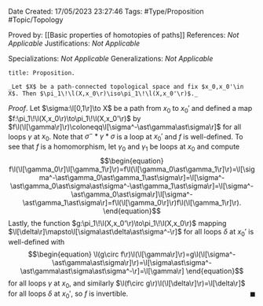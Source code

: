 <div class="topSpace"></div>

Date Created: 17/05/2023 23:27:46
Tags: #Type/Proposition #Topic/Topology

Proved by: [[Basic properties of homotopies of paths]]
References: _Not Applicable_
Justifications: _Not Applicable_

Specializations: _Not Applicable_
Generalizations: _Not Applicable_

``` ad-Proposition
title: Proposition.

_Let $X$ be a path-connected topological space and fix $x_0,x_0'\in X$. Then $\pi_1\!\l(X,x_0\r)\iso\pi_1\!\l(X,x_0'\r)$._

```

_Proof_. Let $\sigma:\l[0,1\r]\to X$ be a path from $x_0$ to $x_0'$ and defined a map $f:\pi_1\!\l(X,x_0\r)\to\pi_1\!\l(X,x_0'\r)$ by $f\l(\l[\gamma\r]\r)\coloneqq\l[\sigma^-\ast\gamma\ast\sigma\r]$ for all loops $\gamma$ at $x_0$. Note that $\sigma^-\ast\gamma\ast\sigma$ is a loop at $x_0'$ and $f$ is well-defined. To see that $f$ is a homomorphism, let $\gamma_0$ and $\gamma_1$ be loops at $x_0$ and compute
$$\begin{equation}
    f\l(\l[\gamma_0\r]\l[\gamma_1\r]\r)=f\l(\l[\gamma_0\ast\gamma_1\r]\r)=\l[\sigma^-\ast\gamma_0\ast\gamma_1\ast\sigma\r]=\l[\sigma^-\ast\gamma_0\ast\sigma\ast\sigma^-\ast\gamma_1\ast\sigma\r]=\l[\sigma^-\ast\gamma_0\ast\sigma\r]\l[\sigma^-\ast\gamma_1\ast\sigma\r]=f\l(\l[\gamma_0\r]\r)f\l(\l[\gamma_1\r]\r).
\end{equation}$$
Lastly, the function $g:\pi_1\!\l(X,x_0'\r)\to\pi_1\!\l(X,x_0\r)$ mapping $\l[\delta\r]\mapsto\l[\sigma\ast\delta\ast\sigma^-\r]$ for all loops $\delta$ at $x_0'$ is well-defined with
$$\begin{equation}
    \l(g\circ f\r)\l(\l[\gamma\r]\r)=g\l(\l[\sigma^-\ast\gamma\ast\sigma\r]\r)=\l[\sigma\ast\sigma^-\ast\gamma\ast\sigma\ast\sigma^-\r]=\l[\gamma\r]
\end{equation}$$
for all loops $\gamma$ at $x_0$, and similarly $\l(f\circ g\r)\l(\l[\delta\r]\r)=\l[\delta\r]$ for all loops $\delta$ at $x_0'$, so $f$ is invertible.<span style="float:right;">$\blacksquare$</span>
